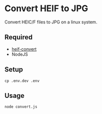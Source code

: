 # Convert HEIF to JPG

Convert HEIC/F files to JPG on a linux system.

## Required

- [heif-convert](http://manpages.ubuntu.com/manpages/hirsute/en/man1/heif-convert.1.html)
- NodeJS

## Setup

    cp .env.dev .env

## Usage

    node convert.js
